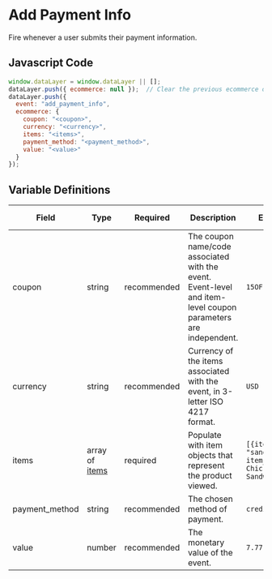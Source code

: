 # Add Payment Info

Fire whenever a user submits their payment information.

## Javascript Code

```js
window.dataLayer = window.dataLayer || [];
dataLayer.push({ ecommerce: null });  // Clear the previous ecommerce object.
dataLayer.push({
  event: "add_payment_info",
  ecommerce: {
    coupon: "<coupon>",
    currency: "<currency>",
    items: "<items>",
    payment_method: "<payment_method>",
    value: "<value>"
  }
});
```

## Variable Definitions

|Field|Type|Required|Description|Example|Pattern|Min Length|Max Length|Minimum|Maximum|Multiple Of|
| --- | --- | --- | --- | --- | --- | --- | --- | --- | --- | --- |
|coupon|string|recommended|The coupon name/code associated with the event. Event-level and item-level coupon parameters are independent.|`15OFF`|`^[A-Za-z0-9_]+$`
|currency|string|recommended|Currency of the items associated with the event, in 3-letter ISO 4217 format.|`USD`|`^[A-Z]{3}$`|3|3|
|items|array of [items](/schemas/item.md)|required|Populate with item objects that represent the product viewed.|`[{item_id: "sandwich1", item_name="CFA Chicken Sandwich"}]`
|payment_method|string|recommended|The chosen method of payment.|`credit_card`|`^[a-z_]+$`
|value|number|recommended|The monetary value of the event.|`7.77`|`^\d\.\d\d$`|||0.00|

